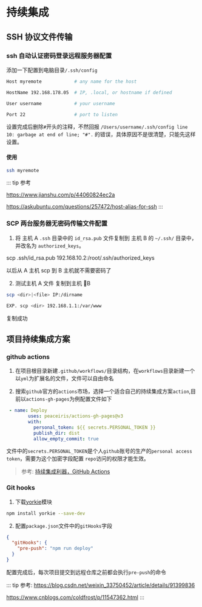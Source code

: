 # 持续集成

## SSH 协议文件传输

### ssh 自动认证密码登录远程服务器配置

添加一下配置到电脑目录`/.ssh/config`

```bash
Host myremote            # any name for the host

HostName 192.168.178.05  # IP, .local, or hostname if defined

User username            # your username

Port 22                  # port to listen
```

设置完成后删除`#`开头的注释，不然回报 `/Users/username/.ssh/config line 10: garbage at end of line; "#".` 的错误，具体原因不是很清楚，只能先这样设置。

#### 使用

```bash
ssh myremote
```

::: tip 参考

<https://www.jianshu.com/p/44060824ec2a>

<https://askubuntu.com/questions/257472/host-alias-for-ssh>
:::

### SCP 两台服务器无密码传输文件配置

1. 将 主机 A `.ssh` 目录中的 `id_rsa.pub` 文件复制到 主机 B 的 `~/.ssh/` 目录中，并改名为 `authorized_keys`。

scp .ssh/id_rsa.pub 192.168.10.2:/root/.ssh/authorized_keys

以后从 A 主机 scp 到 B 主机就不需要密码了

2. 测试主机 A 文件 复制到主机 B

```bash
scp <dir>|<file> IP:/dirname

EXP. scp <dir> 192.168.1.1:/var/www
```

复制成功

## 项目持续集成方案

### github actions

1. 在项目根目录新建`.github/workflows/`目录结构，在`workflows`目录新建一个以`yml`为扩展名的文件，文件可以自由命名

2. 搜索`github`官方的`actions`市场，选择一个适合自己的持续集成方案`action`,目前以`actions-gh-pages`为例配置文件如下

```yml
 - name: Deploy
        uses: peaceiris/actions-gh-pages@v3
        with:
          personal_token: ${{ secrets.PERSONAL_TOKEN }}
          publish_dir: dist
          allow_empty_commit: true

```

文件中的`secrets.PERSONAL_TOKEN`是个人`github`账号的生产的`personal access token`，需要为这个加密字段配置
`repo`访问的权限才能生效。

> 参考: [持续集成利器，GitHub Actions](https://juejin.im/post/6845166891665719309)

### Git hooks

1. 下载[yorkie](https://github.com/yyx990803/yorkie)模块

```bash
npm install yorkie --save-dev

```

2. 配置`package.json`文件中的`gitHooks`字段

```json
{
  "gitHooks": {
    "pre-push": "npm run deploy"
  }
}
```

配置完成后，每次项目提交到远程仓库之前都会执行`pre-push`的命令

::: tip 参考:
<https://blog.csdn.net/weixin_33750452/article/details/91399836>

<https://www.cnblogs.com/coldfrost/p/11547362.html>
:::
